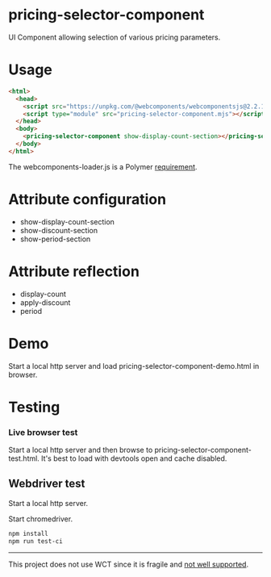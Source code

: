 # pricing-selector-component

UI Component allowing selection of various pricing parameters.

# Usage

``` html
<html>
  <head>
    <script src="https://unpkg.com/@webcomponents/webcomponentsjs@2.2.10/webcomponents-loader.js"></script>
    <script type="module" src="pricing-selector-component.mjs"></script>
  </head>
  <body>
    <pricing-selector-component show-display-count-section></pricing-selector-component>
  </body>
</html>
```

The webcomponents-loader.js is a Polymer [requirement](https://polymer-library.polymer-project.org/3.0/docs/polyfills).

# Attribute configuration

 - show-display-count-section
 - show-discount-section
 - show-period-section

# Attribute reflection

 - display-count
 - apply-discount
 - period

# Demo

Start a local http server and load pricing-selector-component-demo.html in browser.

# Testing

### Live browser test

Start a local http server and then browse to pricing-selector-component-test.html.
It's best to load with devtools open and cache disabled.

## Webdriver test

Start a local http server.

Start chromedriver.

``` bash
npm install
npm run test-ci

```

--------

This project does not use WCT since it is fragile and [not well supported](https://github.com/Polymer/tools/issues/3398).
